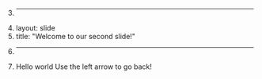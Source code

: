 3.	---
4.	layout: slide
5.	title: "Welcome to our second slide!"
6.	---
7.	Hello world
Use the left arrow to go back!
